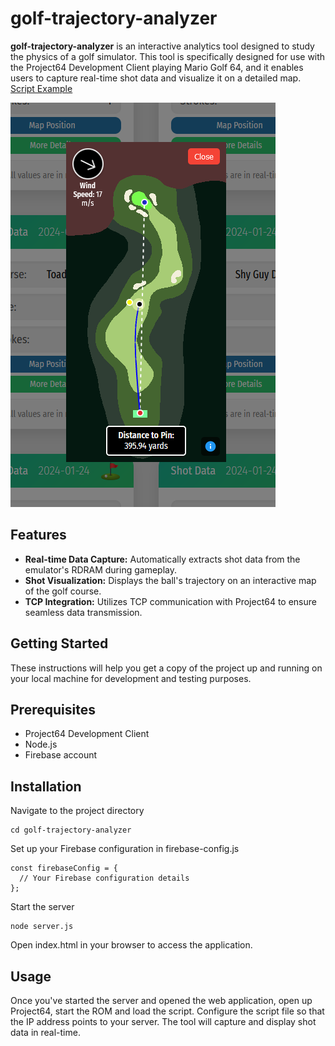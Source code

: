 # golf-trajectory-analyzer

**golf-trajectory-analyzer** is an interactive analytics tool designed to study the physics of a golf simulator. This tool is specifically designed for use with the Project64 Development Client playing Mario Golf 64, and it enables users to capture real-time shot data and visualize it on a detailed map.
[Script Example](src/img/example.PNG)

![Web App Example](src/img/example2.PNG)

## Features

- **Real-time Data Capture:** Automatically extracts shot data from the emulator's RDRAM during gameplay.
- **Shot Visualization:** Displays the ball's trajectory on an interactive map of the golf course.
- **TCP Integration:** Utilizes TCP communication with Project64 to ensure seamless data transmission.

## Getting Started

These instructions will help you get a copy of the project up and running on your local machine for development and testing purposes.

## Prerequisites

- Project64 Development Client
- Node.js
- Firebase account

## Installation

Navigate to the project directory
```
cd golf-trajectory-analyzer
```

Set up your Firebase configuration in firebase-config.js
```
const firebaseConfig = {
  // Your Firebase configuration details
};
```

Start the server
```
node server.js
```

Open index.html in your browser to access the application.

## Usage

Once you've started the server and opened the web application, open up Project64, start the ROM and load the script. Configure the script file so that the IP address points to your server. The tool will capture and display shot data in real-time.
